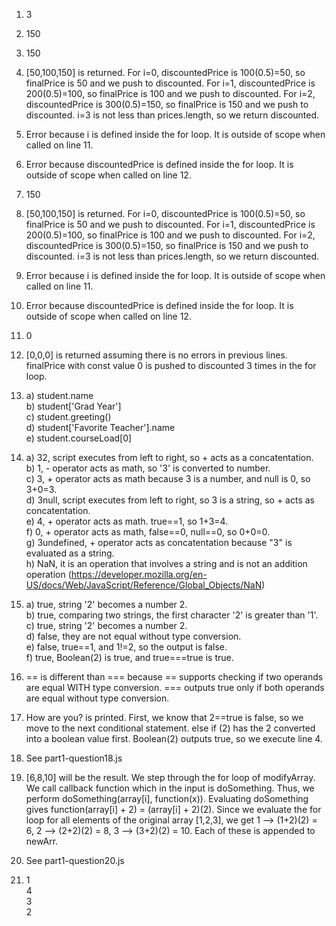 1. 3

2. 150
   
3. 150
   
4. [50,100,150] is returned. For i=0, discountedPrice is 100(0.5)=50, so finalPrice is 50 and we push to discounted. For i=1, discountedPrice is 200(0.5)=100, so finalPrice is 100 and we push to discounted. For i=2, discountedPrice is 300(0.5)=150, so finalPrice is 150 and we push to discounted. i=3 is not less than prices.length, so we return discounted.
   
5. Error because i is defined inside the for loop. It is outside of scope when called on line 11.
   
6. Error because discountedPrice is defined inside the for loop. It is outside of scope when called on line 12.
   
7. 150
   
8. [50,100,150] is returned. For i=0, discountedPrice is 100(0.5)=50, so finalPrice is 50 and we push to discounted. For i=1, discountedPrice is 200(0.5)=100, so finalPrice is 100 and we push to discounted. For i=2, discountedPrice is 300(0.5)=150, so finalPrice is 150 and we push to discounted. i=3 is not less than prices.length, so we return discounted.
   
9.  Error because i is defined inside the for loop. It is outside of scope when called on line 11.
    
10.  Error because discountedPrice is defined inside the for loop. It is outside of scope when called on line 12.
    
11.  0
    
12.  [0,0,0] is returned assuming there is no errors in previous lines. finalPrice with const value 0 is pushed to discounted 3 times in the for loop.
    
13. a) student.name\
    b) student['Grad Year']\
    c) student.greeting()\
    d) student['Favorite Teacher'].name\
    e) student.courseLoad[0]

14. a) 32, script executes from left to right, so + acts as a concatentation.\
    b) 1, - operator acts as math, so '3' is converted to number.\
    c) 3, + operator acts as math because 3 is a number, and null is 0, so 3+0=3.\
    d) 3null, script executes from left to right, so 3 is a string, so + acts as concatentation.\
    e) 4, + operator acts as math. true==1, so 1+3=4.\
    f) 0, + operator acts as math, false==0, null==0, so 0+0=0.\
    g) 3undefined, + operator acts as concatentation because "3" is evaluated as a string.\
    h) NaN, it is an operation that involves a string and is not an addition operation (https://developer.mozilla.org/en-US/docs/Web/JavaScript/Reference/Global_Objects/NaN)

15. a) true, string '2' becomes a number 2.\
    b) true, comparing two strings, the first character '2' is greater than '1'.\
    c) true, string '2' becomes a number 2.\
    d) false, they are not equal without type conversion.\
    e) false, true==1, and 1!=2, so the output is false.\
    f) true, Boolean(2) is true, and true===true is true.

16. == is different than === because == supports checking if two operands are equal WITH type conversion. === outputs true only if both operands are equal without type conversion.
17. How are you? is printed. First, we know that 2==true is false, so we move to the next conditional statement. else if (2) has the 2 converted into a boolean value first. Boolean(2) outputs true, so we execute line 4.
    
18. See part1-question18.js
    
19. [6,8,10] will be the result. We step through the for loop of modifyArray. We call callback function which in the input is doSomething. Thus, we perform doSomething(array[i], function(x)). Evaluating doSomething gives function(array[i] + 2) = (array[i] + 2)(2). Since we evaluate the for loop for all elements of the original array [1,2,3], we get 1 --> (1+2)(2) = 6, 2 --> (2+2)(2) = 8, 3 --> (3+2)(2) = 10. Each of these is appended to newArr.
    
20. See part1-question20.js
    
21. 1\
    4\
    3\
    2